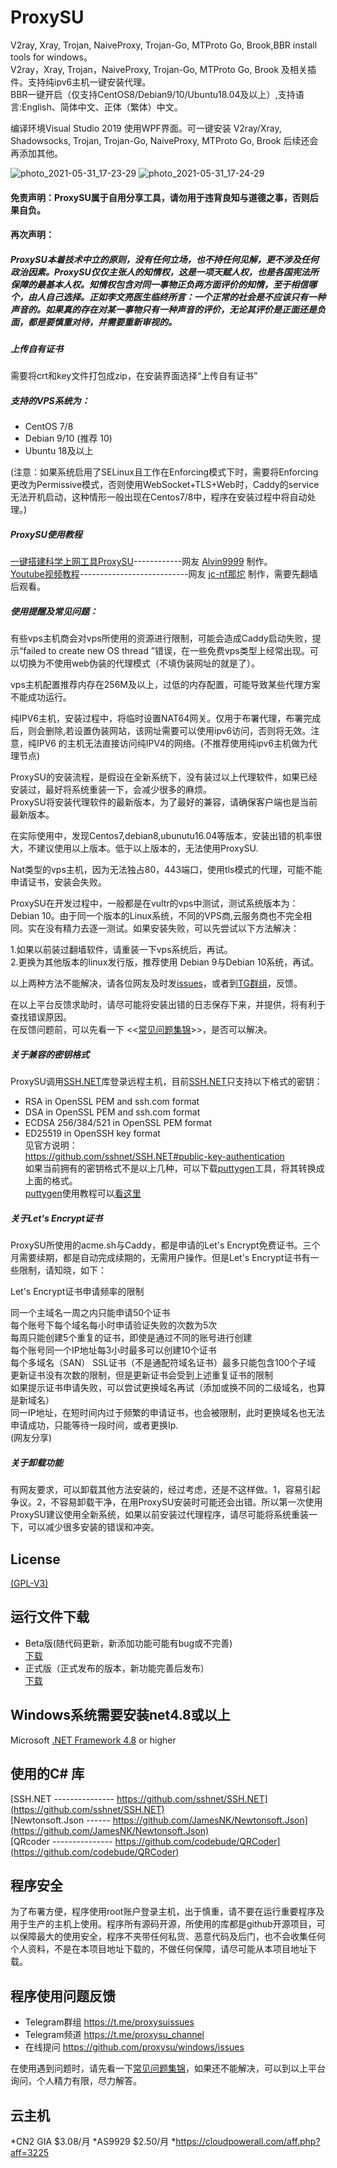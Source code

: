 # ProxySU
V2ray, Xray, Trojan, NaiveProxy, Trojan-Go, MTProto Go, Brook,BBR install tools for windows。  
V2ray，Xray, Trojan，NaiveProxy, Trojan-Go, MTProto Go, Brook 及相关插件。支持纯ipv6主机一键安装代理。  
BBR一键开启（仅支持CentOS8/Debian9/10/Ubuntu18.04及以上）,支持语言:English、简体中文、正体（繁体）中文。

编译环境Visual Studio 2019  使用WPF界面。可一键安装 V2ray/Xray, Shadowsocks, Trojan, Trojan-Go, NaiveProxy, MTProto Go, Brook 后续还会再添加其他。  

![photo_2021-05-31_17-23-29](https://user-images.githubusercontent.com/73510229/120171754-f46ffd00-c234-11eb-8105-4e6a941a65bb.jpg)
![photo_2021-05-31_17-24-29](https://user-images.githubusercontent.com/73510229/120171966-297c4f80-c235-11eb-921a-2ddebad5dc58.jpg)



#### 免责声明：ProxySU属于自用分享工具，请勿用于违背良知与道德之事，否则后果自负。  

#### 再次声明：  
##### ProxySU本着技术中立的原则，没有任何立场，也不持任何见解，更不涉及任何政治因素。ProxySU仅仅主张人的知情权，这是一项天赋人权，也是各国宪法所保障的最基本人权。知情权包含对同一事物正负两方面评价的知情，至于相信哪个，由人自己选择。正如李文亮医生临终所言：一个正常的社会是不应该只有一种声音的。如果真的存在对某一事物只有一种声音的评价，无论其评价是正面还是负面，都是要慎重对待，并需要重新审视的。  

##### 上传自有证书 #####
需要将crt和key文件打包成zip，在安装界面选择“上传自有证书”

##### 支持的VPS系统为：  
* CentOS 7/8   
* Debian 9/10 (推荐 10)  
* Ubuntu 18及以上

(注意：如果系统启用了SELinux且工作在Enforcing模式下时，需要将Enforcing更改为Permissive模式，否则使用WebSocket+TLS+Web时，Caddy的service无法开机启动，这种情形一般出现在Centos7/8中，程序在安装过程中将自动处理。)  

##### ProxySU使用教程  
[一键搭建科学上网工具ProxySU](https://github.com/Alvin9999/new-pac/wiki/%E4%B8%80%E9%94%AE%E6%90%AD%E5%BB%BA%E7%A7%91%E5%AD%A6%E4%B8%8A%E7%BD%91%E5%B7%A5%E5%85%B7ProxySU)------------网友 [Alvin9999](https://github.com/Alvin9999) 制作。    
[Youtube视频教程](https://www.youtube.com/watch?v=ipFZDE1Aqoo)---------------------------网友 [jc-nf那坨](https://www.youtube.com/channel/UC52iA9wBGGN7LBWSdyI-yfg) 制作，需要先翻墙后观看。  

##### 使用提醒及常见问题：  
有些vps主机商会对vps所使用的资源进行限制，可能会造成Caddy启动失败，提示“failed to create new OS thread ”错误，在一些免费vps类型上经常出现。可以切换为不使用web伪装的代理模式（不填伪装网址的就是了）。  

vps主机配置推荐内存在256M及以上，过低的内存配置，可能导致某些代理方案不能成功运行。

纯IPV6主机，安装过程中，将临时设置NAT64网关。仅用于布署代理，布署完成后，则会删除,若设置伪装网站，该网址需要可以使用ipv6访问，否则将无效。注意，纯IPV6 的主机无法直接访问纯IPV4的网络。(不推荐使用纯ipv6主机做为代理节点)  

ProxySU的安装流程，是假设在全新系统下，没有装过以上代理软件，如果已经安装过，最好将系统重装一下，会减少很多的麻烦。  
ProxySU将安装代理软件的最新版本，为了最好的兼容，请确保客户端也是当前最新版本。  

在实际使用中，发现Centos7,debian8,ubunutu16.04等版本，安装出错的机率很大，不建议使用以上版本。低于以上版本的，无法使用ProxySU.  

Nat类型的vps主机，因为无法独占80，443端口，使用tls模式的代理，可能不能申请证书，安装会失败。  

ProxySU在开发过程中，一般都是在vultr的vps中测试，测试系统版本为：Debian 10。由于同一个版本的Linux系统，不同的VPS商,云服务商也不完全相同。实在没有精力去逐一测试。如果安装失败，可以先尝试以下方法解决：  

1.如果以前装过翻墙软件，请重装一下vps系统后，再试。  
2.更换为其他版本的linux发行版，推荐使用 Debian 9与Debian 10系统，再试。  

以上两种方法不能解决，请各位网友及时发[issues](https://github.com/proxysu/windows/issues)，或者到[TG群组](https://t.me/proxysuissues)，反馈。  

在以上平台反馈求助时，请尽可能将安装出错的日志保存下来，并提供，将有利于查找错误原因。  
在反馈问题前，可以先看一下 <<[常见问题集锦](https://github.com/proxysu/windows/wiki/CommonError)>>，是否可以解决。  

##### 关于兼容的密钥格式    
ProxySU调用[SSH.NET](https://github.com/sshnet/SSH.NET)库登录远程主机，目前[SSH.NET](https://github.com/sshnet/SSH.NET)只支持以下格式的密钥：  
* RSA in OpenSSL PEM and ssh.com format  
* DSA in OpenSSL PEM and ssh.com format  
* ECDSA 256/384/521 in OpenSSL PEM format  
* ED25519 in OpenSSH key format  
见官方说明：  
https://github.com/sshnet/SSH.NET#public-key-authentication  
如果当前拥有的密钥格式不是以上几种，可以下载[puttygen](https://www.puttygen.com/)工具，将其转换成上面的格式。  
[puttygen](https://www.puttygen.com/)使用教程可以[看这里](https://github.com/proxysu/windows/wiki/PrivateKeyConversionFormat)

##### 关于Let's Encrypt证书  
ProxySU所使用的acme.sh与Caddy，都是申请的Let's Encrypt免费证书。三个月需要续期，都是自动完成续期的，无需用户操作。但是Let's Encrypt证书有一些限制，请知晓，如下：  

Let's Encrypt证书申请频率的限制

同一个主域名一周之内只能申请50个证书  
每个账号下每个域名每小时申请验证失败的次数为5次  
每周只能创建5个重复的证书，即使是通过不同的账号进行创建  
每个账号同一个IP地址每3小时最多可以创建10个证书  
每个多域名（SAN） SSL证书（不是通配符域名证书）最多只能包含100个子域  
更新证书没有次数的限制，但是更新证书会受到上述重复证书的限制  
如果提示证书申请失败，可以尝试更换域名再试（添加或换不同的二级域名，也算是新域名）  
同一IP地址，在短时间内过于频繁的申请证书，也会被限制，此时更换域名也无法申请成功，只能等待一段时间，或者更换Ip.  
(网友分享)  

##### 关于卸载功能  
有网友要求，可以卸载其他方法安装的，经过考虑，还是不这样做。1，容易引起争议。2，不容易卸载干净，在用ProxySU安装时可能还会出错。所以第一次使用ProxySU建议使用全新系统，如果以前安装过代理程序，请尽可能将系统重装一下，可以减少很多安装的错误和冲突。  

## License

[(GPL-V3)](https://raw.githubusercontent.com/proxysu/windows/master/LICENSE)

## 运行文件下载
* Beta版(随代码更新，新添加功能可能有bug或不完善)  
[下载](https://github.com/proxysu/windows/raw/master/ProxySU/bin/Beta/Beta.zip)
* 正式版（正式发布的版本，新功能完善后发布）  
[下载](https://github.com/proxysu/windows/releases)

## Windows系统需要安装net4.8或以上

Microsoft [.NET Framework 4.8](https://dotnet.microsoft.com/download/dotnet-framework/thank-you/net48-offline-installer) or higher

## 使用的C# 库  
[SSH.NET --------------- https://github.com/sshnet/SSH.NET](https://github.com/sshnet/SSH.NET)  
[Newtonsoft.Json ------ https://github.com/JamesNK/Newtonsoft.Json](https://github.com/JamesNK/Newtonsoft.Json)  
[QRcoder --------------- https://github.com/codebude/QRCoder](https://github.com/codebude/QRCoder)

## 程序安全  
为了布署方便，程序使用root账户登录主机，出于慎重，请不要在运行重要程序及用于生产的主机上使用。程序所有源码开源，所使用的库都是github开源项目，可以保障最大的使用安全，程序不夹带任何私货、恶意代码及后门，也不会收集任何个人资料，不是在本项目地址下载的，不做任何保障，请尽可能从本项目地址下载。

## 程序使用问题反馈  
* Telegram群组 https://t.me/proxysuissues   
* Telegram频道 https://t.me/proxysu_channel 
* 在线提问  https://github.com/proxysu/windows/issues  

在使用遇到问题时，请先看一下[常见问题集锦](https://github.com/proxysu/windows/wiki/CommonError)，如果还不能解决，可以到以上平台询问，个人精力有限，尽力解答。



## 云主机

*CN2 GIA $3.08/月
*AS9929 $2.50/月
*https://cloudpowerall.com/aff.php?aff=3225



